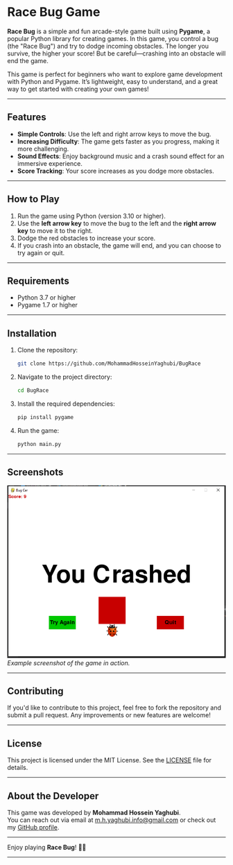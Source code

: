 # **Race Bug Game**

**Race Bug** is a simple and fun arcade-style game built using **Pygame**, a popular Python library for creating games. In this game, you control a bug (the "Race Bug") and try to dodge incoming obstacles. The longer you survive, the higher your score! But be careful—crashing into an obstacle will end the game.

This game is perfect for beginners who want to explore game development with Python and Pygame. It’s lightweight, easy to understand, and a great way to get started with creating your own games!

---

## **Features**
- **Simple Controls**: Use the left and right arrow keys to move the bug.
- **Increasing Difficulty**: The game gets faster as you progress, making it more challenging.
- **Sound Effects**: Enjoy background music and a crash sound effect for an immersive experience.
- **Score Tracking**: Your score increases as you dodge more obstacles.

---

## **How to Play**
1. Run the game using Python (version 3.10 or higher).
2. Use the **left arrow key** to move the bug to the left and the **right arrow key** to move it to the right.
3. Dodge the red obstacles to increase your score.
4. If you crash into an obstacle, the game will end, and you can choose to try again or quit.

---

## **Requirements**
- Python 3.7 or higher
- Pygame 1.7 or higher

---

## **Installation**
1. Clone the repository:
   ```bash
   git clone https://github.com/MohammadHosseinYaghubi/BugRace
   ```
2. Navigate to the project directory:
   ```bash
   cd BugRace
   ```
3. Install the required dependencies:
   ```bash
   pip install pygame
   ```
4. Run the game:
   ```bash
   python main.py
   ```

---

## **Screenshots**
![Game Screenshot](bugrace.PNG)  
*Example screenshot of the game in action.*

---

## **Contributing**
If you'd like to contribute to this project, feel free to fork the repository and submit a pull request. Any improvements or new features are welcome!

---

## **License**
This project is licensed under the MIT License. See the [LICENSE](LICENSE.md) file for details.

---

## **About the Developer**
This game was developed by **Mohammad Hossein Yaghubi**.  
You can reach out via email at [m.h.yaghubi.info@gmail.com](mailto:m.h.yaghubi.info@gmail.com) or check out my [GitHub profile](https://github.com/MohammadHosseinYaghubi).

---

Enjoy playing **Race Bug**! 🚗💨

---
